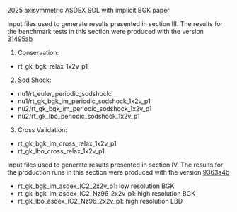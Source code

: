 2025 axisymmetric ASDEX SOL with implicit BGK paper

Input files used to generate results presented in section III.
The results for the benchmark tests in this section were produced with the version [31495ab](https://github.com/ammarhakim/gkylzero/commit/31495ab27330f4f988af5cce012bba0cf050a592)
1. Conservation:
  - rt_gk_bgk_relax_1x2v_p1
2. Sod Shock:
  - nu1/rt_euler_periodic_sodshock:
  - nu1/rt_gk_bgk_im_periodic_sodshock_1x2v_p1
  - nu2/rt_gk_bgk_im_periodic_sodshock_1x2v_p1
  - nu2/rt_gk_lbo_periodic_sodshock_1x2v_p1
3. Cross Validation:
  - rt_gk_bgk_im_cross_relax_1x2v_p1
  - rt_gk_lbo_cross_relax_1x2v_p1

Input files used to generate results presented in section IV.
The results for the production runs in this section were produced with the version [9363a4b](https://github.com/ammarhakim/gkylzero/tree/9363a4b92191811ae54f4daa1e24d0d77f40ac34)
- rt_gk_bgk_im_asdex_IC2_2x2v_p1: low resolution BGK 
- rt_gk_bgk_im_asdex_IC2_Nz96_2x2v_p1: high resolution BGK
- rt_gk_lbo_asdex_IC2_Nz96_2x2v_p1: high resolution LBD
